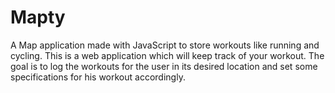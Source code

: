 # Mapty
A Map application made with JavaScript to store workouts like running and cycling.
This is a web application which will keep track of your workout. The goal is to log the workouts for the user in its desired location and set some specifications for his workout accordingly.
